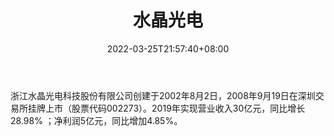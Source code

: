 ﻿---
weight: 
title: "水晶光电"
description: "浙江水晶光电科技股份有限公司创建于2002年8月2日，2008年9月19日在深圳交易所挂牌上市（股票代码002273）。2019年实现营业收入30亿元，同比增长28.98% ；净利润5亿元，同比增加4.85%。"
date: 2022-03-25T21:57:40+08:00
lastmod: 2022-03-25T16:45:40+08:00
draft: false
authors: ["Metabd"]
featuredImage: "536.png"
link: "http://www.crystal-optech.com/"
tags: ["水晶光电","先进制造"]
categories: ["navigation"]
navigation: ["先进制造"]
lightgallery: true
toc: true
pinned: false
recommend: false
recommend1: false
---
浙江水晶光电科技股份有限公司创建于2002年8月2日，2008年9月19日在深圳交易所挂牌上市（股票代码002273）。2019年实现营业收入30亿元，同比增长28.98% ；净利润5亿元，同比增加4.85%。
